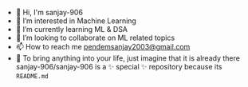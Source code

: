 - 👋 Hi, I'm sanjay-906
- 👀 I’m interested in Machine Learning
- 🌱 I’m currently learning ML & DSA
- 💞️ I’m looking to collaborate on ML related topics
- 📫 How to reach me pendemsanjay2003@gmail.com
- 🎨 To bring anything into your life, just imagine that it is already there
sanjay-906/sanjay-906 is a ✨ special ✨ repository because its `README.md`
<!---
 (this file) appears on your GitHub profile.
You can click the Preview link to take a look at your changes.
--->
